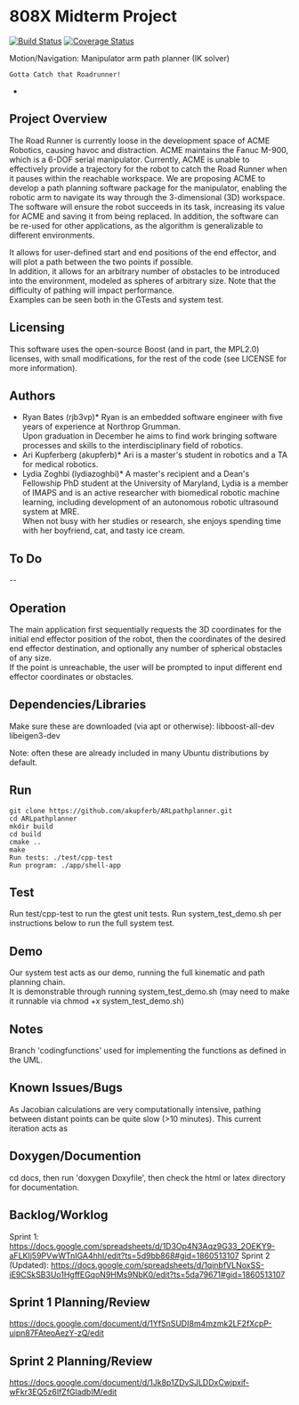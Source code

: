 # 808X Midterm Project
[![Build Status](https://travis-ci.org/akupferb/ARLpathplanner.svg?branch=master)](https://travis-ci.org/akupferb/ARLpathplanner)
[![Coverage Status](https://coveralls.io/repos/github/akupferb/ARLpathplanner/badge.svg?branch=master)](https://coveralls.io/github/akupferb/ARLpathplanner?branch=master)

Motion/Navigation: Manipulator arm path planner (IK solver)
```
Gotta Catch that Roadrunner!
```


-
## Project Overview

The Road Runner is currently loose in the development space
of ACME Robotics, causing havoc and distraction. ACME
maintains the Fanuc M-900, which is a
6-DOF serial manipulator. Currently, ACME is unable to
effectively provide a trajectory for the robot to catch the Road
Runner when it pauses within the reachable workspace. We are
proposing ACME to develop a path planning software package
for the manipulator, enabling the robotic arm to navigate its way
through the 3-dimensional (3D) workspace. The software will
ensure the robot succeeds in its task, increasing its value for
ACME and saving it from being replaced. In addition, the
software can be re-used for other applications, as the algorithm is
generalizable to different environments.

It allows for user-defined start and end positions of the end effector, 
and will plot a path between the two points if possible.  
In addition, it allows for an arbitrary number of obstacles to be introduced into the environment, 
modeled as spheres of arbitrary size.  Note that the difficulty of pathing will impact performance.  
Examples can be seen both in the GTests and system test. 


## Licensing

This software uses the open-source Boost (and in part, the  MPL2.0) licenses, with small modifications, for the rest of the code (see LICENSE for more information).

## Authors

* Ryan Bates (rjb3vp)*
Ryan is an embedded software engineer with five years of experience at Northrop Grumman.  
Upon graduation in December he aims to find work bringing software processes and skills to the interdisciplinary field of robotics.
* Ari Kupferberg (akupferb)*
Ari is a master's student in robotics and a TA for medical robotics.
* Lydia Zoghbi (lydiazoghbi)*
A master's recipient and a Dean's Fellowship PhD student at the University of Maryland, 
Lydia is a member of IMAPS and is an active researcher with biomedical robotic machine learning, 
including development of an autonomous robotic ultrasound system at MRE.  
When not busy with her studies or research, she enjoys spending time with her boyfriend, cat, and tasty ice cream.

## To Do
--

## Operation

The main application first sequentially requests the 3D coordinates 
for the initial end effector position of the robot, 
then the coordinates of the desired end effector destination,
and optionally any number of spherical obstacles of any size.  
If the point is unreachable, the user will be prompted to input different end effector coordinates or obstacles.

## Dependencies/Libraries

Make sure these are downloaded (via apt or otherwise):
  libboost-all-dev
  libeigen3-dev

Note: often these are already included in many Ubuntu distributions by default.

## Run
```
git clone https://github.com/akupferb/ARLpathplanner.git
cd ARLpathplanner
mkdir build
cd build
cmake ..
make
Run tests: ./test/cpp-test
Run program: ./app/shell-app
```

## Test

Run test/cpp-test to run the gtest unit tests.
Run system_test_demo.sh per instructions below to run the full system test.

## Demo

Our system test acts as our demo, running the full kinematic and path planning chain.  
It is demonstrable through running system_test_demo.sh (may need to make it runnable via chmod +x system_test_demo.sh)

## Notes

Branch 'codingfunctions' used for implementing the functions as defined in the UML.

## Known Issues/Bugs

As Jacobian calculations are very computationally intensive, pathing between distant points can be quite slow (>10 minutes).
This current iteration acts as 

## Doxygen/Documention

cd docs, then run 'doxygen Doxyfile', then check the html or latex directory for documentation.

## Backlog/Worklog

Sprint 1:
https://docs.google.com/spreadsheets/d/1D3Op4N3Aqz9G33_2OEKY9-aFLKIj59PVwWTnIGA4hhI/edit?ts=5d9bb868#gid=1860513107
Sprint 2 (Updated):
https://docs.google.com/spreadsheets/d/1qinbfVLNoxSS-iE9CSkSB3Uo1HgffEGqoN9HMs9NbK0/edit?ts=5da79671#gid=1860513107

## Sprint 1 Planning/Review

https://docs.google.com/document/d/1YfSnSUDI8m4mzmk2LF2fXcpP-uipn87FAteoAezY-zQ/edit

## Sprint 2 Planning/Review
https://docs.google.com/document/d/1Jk8p1ZDvSJLDDxCwjpxif-wFkr3EQ5z6IfZfGladbIM/edit
